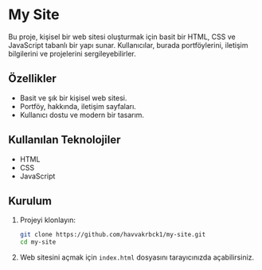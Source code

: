 #  My Site

Bu proje, kişisel bir web sitesi oluşturmak için basit bir HTML, CSS ve JavaScript tabanlı bir yapı sunar. Kullanıcılar, burada portföylerini, iletişim bilgilerini ve projelerini sergileyebilirler.

##  Özellikler
- Basit ve şık bir kişisel web sitesi.
- Portföy, hakkında, iletişim sayfaları.
- Kullanıcı dostu ve modern bir tasarım.

##  Kullanılan Teknolojiler
- HTML
- CSS
- JavaScript

##  Kurulum

1. Projeyi klonlayın:

    ```bash
    git clone https://github.com/havvakrbck1/my-site.git
    cd my-site
    ```

2. Web sitesini açmak için `index.html` dosyasını tarayıcınızda açabilirsiniz.




